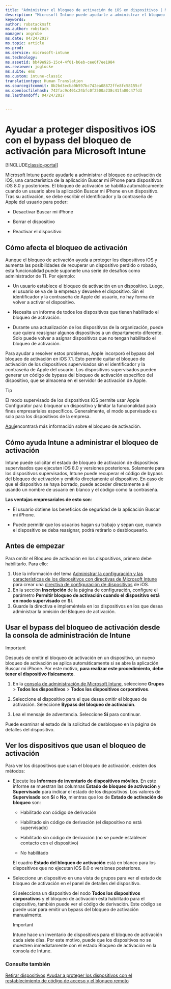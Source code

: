 ```yaml
---
title: "Administrar el bloqueo de activación de iOS en dispositivos | Microsoft Docs"
description: "Microsoft Intune puede ayudarle a administrar el bloqueo de activación de iOS, una característica de la aplicación Buscar mi iPhone para dispositivos iOS 7.1 o versiones posteriores."
keywords: 
author: robstackmsft
ms.author: robstack
manager: angrobe
ms.date: 04/24/2017
ms.topic: article
ms.prod: 
ms.service: microsoft-intune
ms.technology: 
ms.assetid: bb49e926-15c4-4f01-b6eb-cee6f7ee1984
ms.reviewer: joglocke
ms.suite: ems
ms.custom: intune-classic
translationtype: Human Translation
ms.sourcegitcommit: 8b2bd3ecba0b597bc742ea08872ffe8fc58155cf
ms.openlocfilehash: 742fac9c401c24bfc0f2500a238c41fa00c47fd3
ms.lasthandoff: 04/24/2017


---
```


# <a name="help-protect-ios-devices-with-activation-lock-bypass-for-microsoft-intune"></a>Ayudar a proteger dispositivos iOS con el bypass del bloqueo de activación para Microsoft Intune

[!INCLUDE[classic-portal](../includes/classic-portal.md)]

Microsoft Intune puede ayudarle a administrar el bloqueo de activación de iOS, una característica de la aplicación Buscar mi iPhone para dispositivos iOS 8.0 y posteriores. El bloqueo de activación se habilita automáticamente cuando un usuario abre la aplicación Buscar mi iPhone en un dispositivo. Tras su activación, se debe escribir el identificador y la contraseña de Apple del usuario para poder: 

-   Desactivar Buscar mi iPhone

-   Borrar el dispositivo

-   Reactivar el dispositivo

## <a name="how-activation-lock-affects-you"></a>Cómo afecta el bloqueo de activación
Aunque el bloqueo de activación ayuda a proteger los dispositivos iOS y aumenta las posibilidades de recuperar un dispositivo perdido o robado, esta funcionalidad puede suponerle una serie de desafíos como administrador de TI. Por ejemplo:

-   Un usuario establece el bloqueo de activación en un dispositivo. Luego, el usuario se va de la empresa y devuelve el dispositivo. Sin el identificador y la contraseña de Apple del usuario, no hay forma de volver a activar el dispositivo.

-   Necesita un informe de todos los dispositivos que tienen habilitado el bloqueo de activación.

-   Durante una actualización de los dispositivos de la organización, puede que quiera reasignar algunos dispositivos a un departamento diferente. Solo puede volver a asignar dispositivos que no tengan habilitado el bloqueo de activación.

Para ayudar a resolver estos problemas, Apple incorporó el bypass del bloqueo de activación en iOS 7.1. Esto permite quitar el bloqueo de activación de los dispositivos supervisados sin el identificador y la contraseña de Apple del usuario. Los dispositivos supervisados pueden generar un código de bypass del bloqueo de activación específico del dispositivo, que se almacena en el servidor de activación de Apple.

> [!TIP]
> El modo supervisado de los dispositivos iOS permite usar Apple Configurator para bloquear un dispositivo y limitar la funcionalidad para fines empresariales específicos. Generalmente, el modo supervisado es solo para los dispositivos de la empresa.

[Aquí](https://support.apple.com/en-us/HT201365)encontrará más información sobre el bloqueo de activación.

## <a name="how-intune-helps-you-manage-activation-lock"></a>Cómo ayuda Intune a administrar el bloqueo de activación
Intune puede solicitar el estado de bloqueo de activación de dispositivos supervisados que ejecutan iOS 8.0 y versiones posteriores. Solamente para los dispositivos supervisados, Intune puede recuperar el código de bypass del bloqueo de activación y emitirlo directamente al dispositivo. En caso de que el dispositivo se haya borrado, puede acceder directamente a él usando un nombre de usuario en blanco y el código como la contraseña.

**Las ventajas empresariales de esto son**:

-   El usuario obtiene los beneficios de seguridad de la aplicación Buscar mi iPhone.

-   Puede permitir que los usuarios hagan su trabajo y sepan que, cuando el dispositivo se deba reasignar, podrá retirarlo o desbloquearlo.

## <a name="before-you-start"></a>Antes de empezar

Para omitir el Bloqueo de activación en los dispositivos, primero debe habilitarlo. Para ello:

1. Use la información del tema [Administrar la configuración y las características de los dispositivos con directivas de Microsoft Intune](/intune/deploy-use/manage-settings-and-features-on-your-devices-with-microsoft-intune-policies) para crear una [directiva de configuración de dispositivos](/intune/deploy-use/ios-policy-settings-in-microsoft-intune) de iOS.
2. En la sección **Inscripción** de la página de configuración, configure el parámetro **Permitir bloqueo de activación cuando el dispositivo está en modo supervisado** en **Sí**.
3. Guarde la directiva e impleméntela en los dispositivos en los que desea administrar la omisión del Bloqueo de activación.

## <a name="how-to-use-activation-lock-bypass-from-the-intune-admin-console"></a>Usar el bypass del bloqueo de activación desde la consola de administración de Intune
> [!IMPORTANT]
> Después de omitir el bloqueo de activación en un dispositivo, un nuevo bloqueo de activación se aplica automáticamente si se abre la aplicación Buscar mi iPhone. Por este motivo, **para realizar este procedimiento, debe tener el dispositivo físicamente**.

1.  En la [consola de administración de Microsoft Intune](https://manage.microsoft.com), seleccione **Grupos** &gt; **Todos los dispositivos** &gt; **Todos los dispositivos corporativos**.

2.  Seleccione el dispositivo para el que desea omitir el bloqueo de activación. Seleccione **Bypass del bloqueo de activación**.

3.  Lea el mensaje de advertencia. Seleccione **Sí** para continuar.

Puede examinar el estado de la solicitud de desbloqueo en la página de detalles del dispositivo.

## <a name="how-to-see-which-devices-are-using-activation-lock"></a>Ver los dispositivos que usan el bloqueo de activación
Para ver los dispositivos que usan el bloqueo de activación, existen dos métodos:

-   Ejecute los **Informes de inventario de dispositivos móviles**. En este informe se muestran las columnas **Estado de bloqueo de activación** y **Supervisado** para indicar el estado de los dispositivos. Los valores de **Supervisado** son **Sí** o **No**, mientras que los de **Estado de activación de bloqueo** son:

    -   Habilitado con código de derivación

    -   Habilitado sin código de derivación (el dispositivo no está supervisado)

    -   Habilitado sin código de derivación (no se puede establecer contacto con el dispositivo)

    -   No habilitado

    El cuadro **Estado del bloqueo de activación** está en blanco para los dispositivos que no ejecutan iOS 8.0 o versiones posteriores.

-   Seleccione un dispositivo en una vista de grupos para ver el estado de bloqueo de activación en el panel de detalles del dispositivo.

    Si selecciona un dispositivo del nodo **Todos los dispositivos corporativos** y el bloqueo de activación está habilitado para el dispositivo, también puede ver el código de derivación. Este código se puede usar para emitir un bypass del bloqueo de activación manualmente.

    > [!IMPORTANT]
    >Intune hace un inventario de dispositivos para el bloqueo de activación cada siete días. Por este motivo, puede que los dispositivos no se muestren inmediatamente con el estado Bloqueo de activación en la consola de Intune.


### <a name="see-also"></a>Consulte también
[Retirar dispositivos](retire-devices-from-microsoft-intune-management.md)
[Ayudar a proteger los dispositivos con el restablecimiento de código de acceso y el bloqueo remoto](use-remote-lock-and-passcode-reset-in-microsoft-intune.md)

